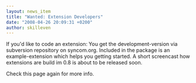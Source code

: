 ```yaml
---
layout: news_item
title: "Wanted: Extension Developers"
date: "2008-04-26 20:09:31 +0200"
author: skilleven
---
```


If you'd like to code an extension: You get the development-version via subversion repository on syncom.org.
Included in the package is an example-extension which helps you getting started.
A short screencast how extensions are build im 0.8 is about to be released soon.

Check this page again for more info.